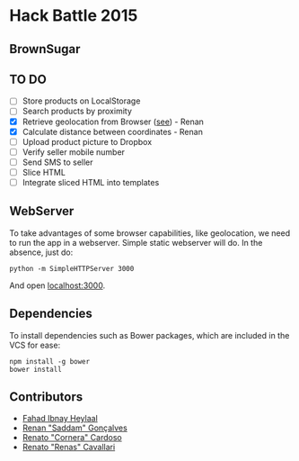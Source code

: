 # Hack Battle 2015

## BrownSugar ##

## TO DO

- [ ] Store products on LocalStorage
- [ ] Search products by proximity
- [x] Retrieve geolocation from Browser ([see](http://dev.w3.org/geo/api/spec-source.html)) - Renan
- [x] Calculate distance between coordinates - Renan
- [ ] Upload product picture to Dropbox
- [ ] Verify seller mobile number
- [ ] Send SMS to seller
- [ ] Slice HTML
- [ ] Integrate sliced HTML into templates

## WebServer

To take advantages of some browser capabilities, like geolocation, we need to run the app in a webserver. Simple static webserver will do. In the absence, just do:

```shell
python -m SimpleHTTPServer 3000
```

And open [localhost:3000](http://localhost:3000).

## Dependencies

To install dependencies such as Bower packages, which are included in the VCS for ease:

```
npm install -g bower
bower install
```

## Contributors

- [Fahad Ibnay Heylaal](https://github.com/fahad19)
- [Renan "Saddam" Gonçalves](https://github.com/renan)
- [Renato "Cornera" Cardoso](https://github.com/re2005)
- [Renato "Renas" Cavallari](https://github.com/renasboy)

